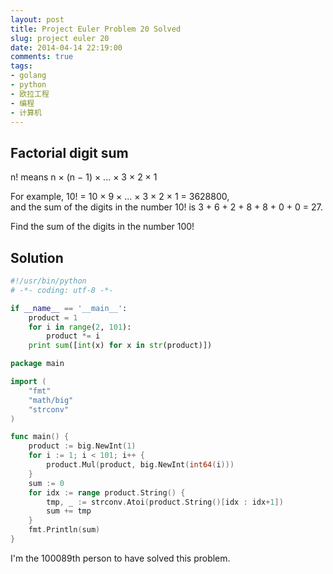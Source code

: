 ```yaml
---
layout: post
title: Project Euler Problem 20 Solved
slug: project euler 20
date: 2014-04-14 22:19:00
comments: true
tags:
- golang
- python
- 欧拉工程
- 编程
- 计算机
---
```


Factorial digit sum
-------------------

n! means n × (n − 1) × ... × 3 × 2 × 1

For example, 10! = 10 × 9 × ... × 3 × 2 × 1 = 3628800,  
and the sum of the digits in the number 10! is 3 + 6 + 2 + 8 + 8 + 0 + 0 = 27.

Find the sum of the digits in the number 100!

Solution
--------

```python
#!/usr/bin/python
# -*- coding: utf-8 -*-

if __name__ == '__main__':
    product = 1
    for i in range(2, 101):
        product *= i
    print sum([int(x) for x in str(product)])
```

```go
package main

import (
    "fmt"
    "math/big"
    "strconv"
)

func main() {
    product := big.NewInt(1)
    for i := 1; i < 101; i++ {
        product.Mul(product, big.NewInt(int64(i)))
    }
    sum := 0
    for idx := range product.String() {
        tmp, _ := strconv.Atoi(product.String()[idx : idx+1])
        sum += tmp
    }
    fmt.Println(sum)
}
```

I'm the 100089th person to have solved this problem.

